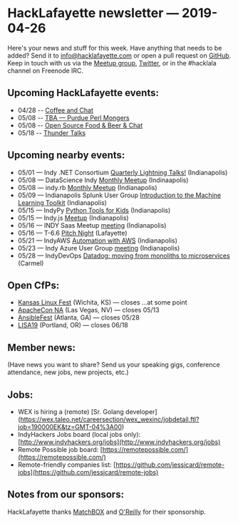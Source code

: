 # HackLafayette newsletter — 2019-04-26

Here's your news and stuff for this week. Have anything that needs to be added? Send it to info@hacklafayette.com or open a pull request on [GitHub](https://github.com/hacklafayette/newsletter). Keep in touch with us via the [Meetup group](https://www.meetup.com/hacklafayette/), [Twitter](https://twitter.com/hacklafayette), or in the #hacklala channel on Freenode IRC.

## Upcoming HackLafayette events:
* 04/28 -- [Coffee and Chat](https://www.meetup.com/hacklafayette/events/fmlpkqyzgblc/) 
* 05/08 -- [TBA — Purdue Perl Mongers](https://www.meetup.com/hacklafayette/events/vkwlfpyzhblb/) 
* 05/08 -- [Open Source Food & Beer & Chat](https://www.meetup.com/hacklafayette/events/rzscgqyzhblb/) 
* 05/18 -- [Thunder Talks ](https://www.meetup.com/hacklafayette/events/259391916/)

## Upcoming nearby events:
* 05/01 — Indy .NET Consortium [Quarterly Lightning Talks!](https://www.meetup.com/Indy-NET-Consortium/events/259135604/) (Indianapolis)
* 05/08 — DataScience Indy [Monthly Meetup](https://www.meetup.com/dsindy/events/bdkcwlyzhblb/) (Indinaapolis)
* 05/08 — indy.rb [Monthly Meetup](https://www.meetup.com/indyrb/events/cfszxyzhblb/) (Indianapolis)
* 05/09 — Indianapolis Splunk User Group [Introduction to the Machine Learning Toolkit](https://www.meetup.com/Indianapolis-Splunk-Users-Group/events/260576956/) (Indianapolis)
* 05/15 — IndyPy [Python Tools for Kids](https://www.meetup.com/indypy/events/bxqbmqyzhbsb/) (Indianapolis)
* 05/15 — Indy.js [Meetup](https://www.meetup.com/indyjs/events/ljvvdpyzhbtb/) (Indianapolis)
* 05/16 — INDY Saas Meetup [meeting](https://www.meetup.com/Indy-SaaS-Meetup/events/259486802/) (Indianapolis)
* 05/16 — T-6.6 [Pitch Night](https://www.meetup.com/tminus/events/257719666/) (Lafayette)
* 05/21 — IndyAWS [Automation with AWS](https://www.meetup.com/IndyAWS/events/dqzpsqyzhbcc/) (Indianapolis)
* 05/23 — Indy Azure User Group [meeting](https://www.meetup.com/Indy-Azure-User-Group/events/xkhznpyzhbfc/) (Indianapolis)
* 05/28 — IndyDevOps [Datadog: moving from monoliths to microservices](https://www.meetup.com/IndyDevOps/events/gjthrqyzhblc/) (Carmel)

## Open CfPs:
* [Kansas Linux Fest](https://kansaslinuxfest.org/speakers/) (Wichita, KS) — closes ...at some point
* [ApacheCon NA](https://www.apachecon.com/acna19/cfp.html) (Las Vegas, NV) — closes 05/13
* [AnsibleFest](https://ansiblefest2019.eventpoint.com/cfp) (Atlanta, GA) — closes 05/28
* [LISA19](https://www.usenix.org/conference/lisa19/call-for-participation) (Portland, OR) — closes 06/18

## Member news:

(Have news you want to share? Send us your speaking gigs, conference attendance, new jobs, new projects, etc.)

## Jobs:

- WEX is hiring a (remote) [Sr. Golang developer] (https://wex.taleo.net/careersection/wex_wexinc/jobdetail.ftl?job=190000EK&tz=GMT-04%3A00)
- IndyHackers Jobs board (local jobs only): [http://www.indyhackers.org/jobs](http://www.indyhackers.org/jobs)
- Remote Possible job board: [https://remotepossible.com/](https://remotepossible.com/)
- Remote-friendly companies list: [https://github.com/jessicard/remote-jobs](https://github.com/jessicard/remote-jobs)

## Notes from our sponsors:

HackLafayette thanks [MatchBOX](http://matchboxstudio.org/) and [O'Reilly](http://www.oreilly.com/) for their sponsorship.
